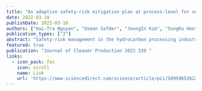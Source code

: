 ```yaml
---
title: "An adaptive safety-risk mitigation plan at process-level for sustainable production in chemical industries: An integrated fuzzy-HAZOP-best-worst approach"
date: 2022-03-10
publishDate: 2022-03-10
authors: ["Hai-Tra Nguyen", "Usman Safder", "JeongIn Kim", "SungKu Heo", "ChangKyoo Yoo"]
publication_types: ["2"]
abstract: "Safety-risk management in the hydrocarbon processing industry necessitates the availability of appropriate data and decision-making tools. Operational factors may influence chemical and physical risk occurrences associated with high-hazard plant operation in the chemical process sectors. Thus, safety-risk technologies and assessments should be explored considering potential events that result in fatalities, property destruction, economic loss, and environmental degradation. This research established a systematic framework for reducing safety risks to decrease accidents and hazards associated with the inherent production processes, as well as proposing process-level maintenance techniques for the specified hydrocarbon processing industry. First, the hazards of chemical reactivity were studied to determine which equipment performance poses the greatest risk. Physical and chemical risks were obtained to …"
featured: true
publication: "Journal of Cleaner Production 2022 339 "
links:
  - icon_pack: fas
    icon: scroll
    name: Link
    url: 'https://www.sciencedirect.com/science/article/pii/S095965262200419X'
---
```

